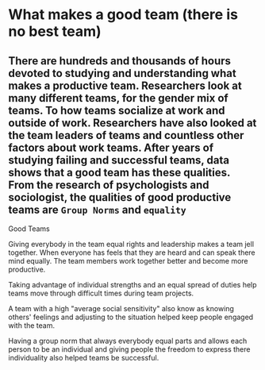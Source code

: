 # What makes a good team (there is no best team)

 

## There are hundreds and thousands of hours devoted to studying and understanding what makes a productive team. Researchers look at many different teams, for the gender mix of teams. To how teams socialize at work and outside of work. Researchers have also looked at the team leaders of teams and countless other factors about work teams. After years of studying failing and successful teams,  data shows that a good team has these qualities. From the research of psychologists and sociologist, the qualities of good productive teams are `Group Norms` and `equality`   

Good Teams

Giving everybody in the team equal rights and leadership makes a team jell together. When everyone has feels that they are heard and can speak there mind equally. The team members work together better and become more productive.

Taking advantage of individual strengths and an equal spread of duties help teams move through difficult times during team projects.

A team with a high "average social sensitivity"  also know as knowing others' feelings and adjusting to the situation helped keep people engaged with the team. 

Having a group norm that always everybody equal parts and allows each person to be an individual and giving people the freedom to express there individuality also helped teams be successful.
